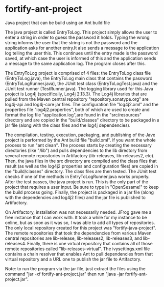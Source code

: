 # fortify-ant-project
Java project that can be build using an Ant build file

The java project is called EntryToLog.  This project simply allows the user to enter a string in order to guess the password it holds.  Typing the wrong string informs the user that the string is not the password and the application asks for another entry.It also sends a message to the application log telling the user this.  This continues until the entry made is the password saved, at which case the user is informed of this and the application sends a message to the same application log.  The program closes after this.  

The EntryToLog project is comprised of 4 files: the EntryToLog class file (EntryToLog.java), the EntryToLog main class that contains the password (EntryToLogRunner.java), the JUnit test class (EntryToLogTest.java) and the JUnit test runner (TestRunner.java).  The logging library used for this Java project is Log4j (specifically, Log4j 2.13.3).  The Log4j libraries that are pulled from the Maven central repository "repository.sonatype.org" are log4j-api and log4j-core jar files.  The configuration file "log4j2.xml" and the properties file "log4j2.properties", both of which are used to create and format the log file "application.log",are found in the "src/resources" directory and are copied in the "build/classes" directory to be packaged in a jar file (along with the class files and the log4j dependencies). 

The compilation, testing, execution, packaging, and publishing of the Jave project is performed by the Ant build file "build.xml".  If you want the whole process to run "ant clean".  The process starts by creating the necessary directories (like "/lib") and pulls dependencies to the lib directory from several remote repositories in Artifactory (lib-releases, lib-releases2, etc).  Then, the java files in the src directory are compiled and the class files that result (as well as the log4j2 properties and configuration files) are copied in the "build/classes" directory.  The class files are then tested.  The JUnit test checks if one of the methods in EntryToLogRunner.java works properly.  After the test passes, the java project is run.  This is the only part of the project that requires a user input.  Be sure to type in "OpenSesame!" to keep the build process going.  Finally, the project is packaged in a jar file (along with the dependencies and log4j2 files) and the jar file is published to Artifactory.

On Artifactory, installation was not necessarily needed.  JFrog gave me a free instance that I can work with.  It took a while for my instance to be online, but as soon as it was so, I was able to add all types of repositories.  The only local repository created for this project was "fortify-java-project".  The remote repositories that took the dependencies from various Maven central repositories are lib-release, lib-releases2, lib-releases3, and lib-releases4.  Finally, there is one virtual repository that contains all of those remote repositories called "lib-releases-virtual".  The ivysettings.xml file contains a chain resolver that enables Ant to pull dependencies from that virtual repository and a URL one to publish the jar file to Artifactory.

Note: to run the program via the jar file, just extract the files using the command "jar -xf fortify-ant-project.jar" then run "java -jar fortify-ant-project.jar".

